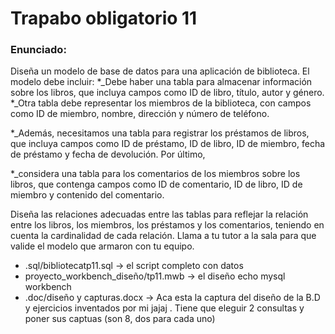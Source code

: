 <h1> Trapabo obligatorio 11 </h1>
<h3>Enunciado:</h3>
<p>Diseña un modelo de base de datos para una aplicación de biblioteca. 
El modelo debe incluir:
*_Debe haber una tabla para almacenar información sobre los libros, que incluya campos como ID de libro, título, autor y
género. 
*_Otra tabla debe representar los miembros de la biblioteca, con campos como ID de miembro, nombre, dirección y número de teléfono. 

*_Además, necesitamos una tabla para registrar los préstamos de libros, que incluya campos como ID de préstamo, ID de libro, ID de miembro,
fecha de préstamo y fecha de devolución. Por último, 

*_considera una tabla para los comentarios de los miembros sobre los libros, que contenga campos como ID de comentario, ID de libro, ID de
miembro y contenido del comentario. 

Diseña las relaciones adecuadas entre las tablas para reflejar
la relación entre los libros, los miembros, los préstamos y los comentarios, teniendo en cuenta la
cardinalidad de cada relación.
Llama a tu tutor a la sala para que valide el modelo que armaron con tu equipo. </p>

<ul>
  <li>.sql/bibliotecatp11.sql -> el script completo con datos</li>
  <li>proyecto_workbench_diseño/tp11.mwb -> el diseño echo mysql workbench </li>
  <li>.doc/diseño y capturas.docx -> Aca esta la captura del diseño de la B.D y ejercicios inventados por mi jajaj . Tiene que eleguir 2 consultas y poner sus captuas (son 8, dos para cada uno)</li>
  
</ul>
